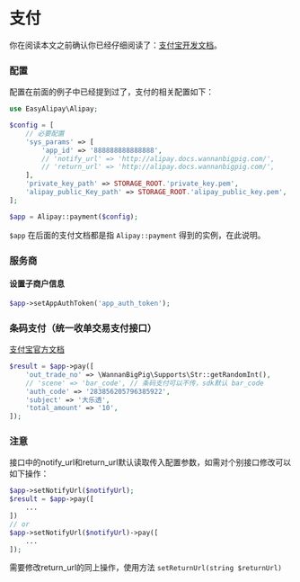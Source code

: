 # 支付

你在阅读本文之前确认你已经仔细阅读了：[支付宝开发文档](https://docs.open.alipay.com/api_1)。

### 配置

配置在前面的例子中已经提到过了，支付的相关配置如下：

```php
use EasyAlipay\Alipay;

$config = [
  	// 必要配置
    'sys_params' => [
        'app_id' => '888888888888888',
        // 'notify_url' => 'http://alipay.docs.wannanbigpig.com/',
        // 'return_url' => 'http://alipay.docs.wannanbigpig.com/',
    ],
    'private_key_path' => STORAGE_ROOT.'private_key.pem',
    'alipay_public_Key_path' => STORAGE_ROOT.'alipay_public_key.pem',
];

$app = Alipay::payment($config);
```

`$app` 在后面的支付文档都是指  `Alipay::payment` 得到的实例，在此说明。

### 服务商

#### 设置子商户信息

```php
$app->setAppAuthToken('app_auth_token'); 
```

### 条码支付（统一收单交易支付接口）

[支付宝官方文档](https://docs.open.alipay.com/api_1/alipay.trade.pay)

```php
$result = $app->pay([
    'out_trade_no' => \WannanBigPig\Supports\Str::getRandomInt(),
    // 'scene' => 'bar_code', // 条码支付可以不传，sdk默认 bar_code
    'auth_code' => '283856205796385922',
    'subject' => '大乐透',
    'total_amount' => '10',
]);
```

### 注意

接口中的notify_url和return_url默认读取传入配置参数，如需对个别接口修改可以如下操作：

```php
$app->setNotifyUrl($notifyUrl);
$result = $app->pay([
    ...
])
// or
$app->setNotifyUrl($notifyUrl)->pay([
    ...
]);
```

需要修改return_url的同上操作，使用方法 ```setReturnUrl(string $returnUrl)```

